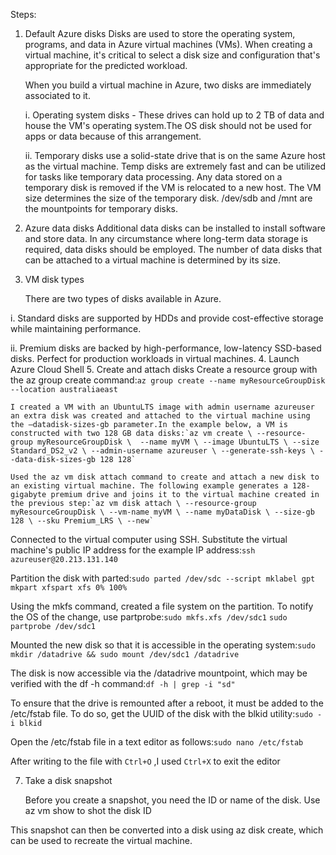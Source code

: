 Steps:

1. Default Azure disks
    Disks are used to store the operating system, programs, and data in Azure virtual machines (VMs). When creating a virtual machine, it's critical to select a disk size and configuration that's appropriate for the predicted workload.

    When you build a virtual machine in Azure, two disks are immediately associated to it.
    
    i. Operating system disks - These drives can hold up to 2 TB of data and house the VM's operating system.The OS disk should not be used for apps or data because of this arrangement.

    ii. Temporary disks use a solid-state drive that is on the same Azure host as the virtual machine. Temp disks are extremely fast and can be utilized for tasks like temporary data processing. Any data stored on a temporary disk is removed if the VM is relocated to a new host. The VM size determines the size of the temporary disk. /dev/sdb and /mnt are the mountpoints for temporary disks.

2. Azure data disks
    Additional data disks can be installed to install software and store data. In any circumstance where long-term data storage is required, data disks should be employed. The number of data disks that can be attached to a virtual machine is determined by its size.
    

3. VM disk types

    There are two types of disks available in Azure.

  i. Standard disks are supported by HDDs and provide cost-effective storage while   maintaining performance.

  ii. Premium disks are backed by high-performance, low-latency SSD-based disks. Perfect for production workloads in virtual machines.
4. Launch Azure Cloud Shell
5. Create and attach disks
    Create a resource group with the az group create command:`az group create --name myResourceGroupDisk --location australiaeast`

    I created a VM with an UbuntuLTS image with admin username azureuser an extra disk was created and attached to the virtual machine using the —datadisk-sizes-gb parameter.In the example below, a VM is constructed with two 128 GB data disks:`az vm create \ --resource-group myResourceGroupDisk \  --name myVM \ --image UbuntuLTS \ --size Standard_DS2_v2 \ --admin-username azureuser \ --generate-ssh-keys \ --data-disk-sizes-gb 128 128`

    Used the az vm disk attach command to create and attach a new disk to an existing virtual machine. The following example generates a 128-gigabyte premium drive and joins it to the virtual machine created in the previous step:`az vm disk attach \ --resource-group myResourceGroupDisk \ --vm-name myVM \ --name myDataDisk \ --size-gb 128 \ --sku Premium_LRS \ --new`

   Connected to the virtual computer using SSH. Substitute the virtual machine's public IP address for the example IP address:`ssh azureuser@20.213.131.140`

   Partition the disk with parted:`sudo parted /dev/sdc --script mklabel gpt mkpart xfspart xfs 0% 100%`

   Using the mkfs command, created a file system on the partition. To notify the OS of the change, use partprobe:`sudo mkfs.xfs /dev/sdc1` `sudo partprobe /dev/sdc1`

   Mounted the new disk so that it is accessible in the operating system:`sudo mkdir /datadrive && sudo mount /dev/sdc1 /datadrive`

   The disk is now accessible via the /datadrive mountpoint, which may be verified with the df -h command:`df -h | grep -i "sd"`

   To ensure that the drive is remounted after a reboot, it must be added to the /etc/fstab file. To do so, get the UUID of the disk with the blkid utility:`sudo -i blkid`
   
   Open the /etc/fstab file in a text editor as follows:`sudo nano /etc/fstab`

   After writing to the file with `Ctrl+O` ,I used `Ctrl+X` to exit the editor

7. Take a disk snapshot

    Before you create a snapshot, you need the ID or name of the disk. Use az vm show to shot the disk ID

  This snapshot can then be converted into a disk using az disk create, which can be used to recreate the virtual machine.
